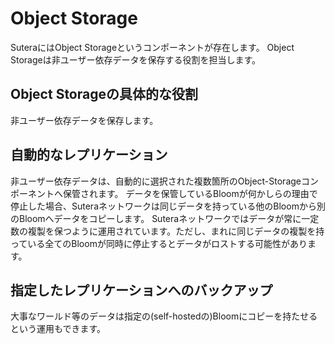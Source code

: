 # Object Storage

SuteraにはObject Storageというコンポーネントが存在します。
Object Storageは非ユーザー依存データを保存する役割を担当します。

## Object Storageの具体的な役割

非ユーザー依存データを保存します。

## 自動的なレプリケーション

非ユーザー依存データは、自動的に選択された複数箇所のObject-Storageコンポーネントへ保管されます。
データを保管しているBloomが何かしらの理由で停止した場合、Suteraネットワークは同じデータを持っている他のBloomから別のBloomへデータをコピーします。
Suteraネットワークではデータが常に一定数の複製を保つように運用されています。ただし、まれに同じデータの複製を持っている全てのBloomが同時に停止するとデータがロストする可能性があります。

## 指定したレプリケーションへのバックアップ

大事なワールド等のデータは指定の(self-hostedの)Bloomにコピーを持たせるという運用もできます。
